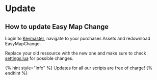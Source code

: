 # Update

## How to update Easy Map Change

Login to [Keymaster](https://keymaster.fivem.net/), navigate to your purchases Assets and redownload EasyMapChange.

Replace your old ressource with the new one and make sure to check [settings.lua](settings.md) for possible changes.

{% hint style="info" %}
Updates for all our scripts are free of charge!
{% endhint %}

